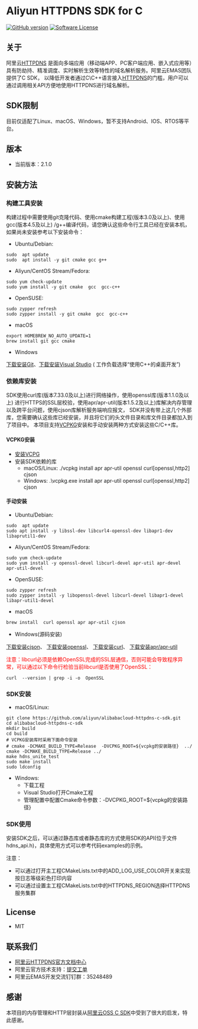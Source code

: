 # Aliyun HTTPDNS SDK for C

[![GitHub version](https://badge.fury.io/gh/aliyun%2Falibabacloud-httpdns-c-sdk.git.svg)](https://badge.fury.io/gh/aliyun%2Falibabacloud-httpdns-c-sdk.git)
[![Software License](https://img.shields.io/badge/license-MIT-brightgreen.svg)](LICENSE)

## 关于

阿里云[HTTPDNS](https://www.aliyun.com/product/httpdns)
是面向多端应用（移动端APP、PC客户端应用、嵌入式应用等）具有防劫持、精准调度、实时解析生效等特性的域名解析服务。阿里云EMAS团队提供了C
SDK，
以降低开发者通过C\C++语言接入[HTTPDNS](https://www.aliyun.com/product/httpdns)的门槛，用户可以通过调用相关API方便地使用HTTPDNS进行域名解析。

## SDK限制

目前仅适配了Linux、macOS、Windows，暂不支持Android、IOS、RTOS等平台。

## 版本

- 当前版本：2.1.0

## 安装方法

### 构建工具安装

构建过程中需要使用git克隆代码、使用cmake构建工程(版本3.0及以上)、使用gcc(版本4.5及以上)
/g++编译代码，请您确认这些命令行工具已经在安装本机，如果尚未安装参考以下安装命令：

- Ubuntu/Debian:

```shell
sudo  apt update
sudo  apt install -y git cmake gcc g++
```

- Aliyun/CentOS Stream/Fedora:

```shell
sudo yum check-update
sudo yum install -y git cmake  gcc  gcc-c++
```

- OpenSUSE:

```shell
sudo zypper refresh
sudo zypper install -y git cmake  gcc  gcc-c++
```

- macOS

```shell
export HOMEBREW_NO_AUTO_UPDATE=1
brew install git gcc cmake
```

- Windows

[下载安装Git](https://git-scm.com/downloads)、[下载安装Visual Studio](https://visualstudio.microsoft.com/zh-hans/vs/) (
工作负载选择“使用C++的桌面开发”)

### 依赖库安装

SDK使用curl库(版本7.33.0及以上)进行网络操作，使用openssl库(版本1.1.0及以上)
进行HTTPS的SSL层校验，使用apr/apr-util(版本1.5.2及以上)库解决内存管理以及跨平台问题，使用cjson库解析服务端响应报文，
SDK并没有带上这几个外部库，您需要确认这些库已经安装，并且将它们的头文件目录和库文件目录都加入到了项目中。
本项目支持[VCPKG](https://github.com/microsoft/vcpkg)安装和手动安装两种方式安装这些C/C++库。

#### VCPKG安装

- [安装VCPG](https://github.com/microsoft/vcpkg)
- 安装SDK依赖的库
    - macOS/Linux: ./vcpkg install apr apr-util openssl curl[openssl,http2]  cjson
    - Windows: .\vcpkg.exe install apr apr-util openssl curl[openssl,http2]  cjson

#### 手动安装

- Ubuntu/Debian:

```shell
sudo  apt update
sudo apt install -y libssl-dev libcurl4-openssl-dev libapr1-dev libaprutil1-dev
```

- Aliyun/CentOS Stream/Fedora:

```shell
sudo yum check-update
sudo yum install -y openssl-devel libcurl-devel apr-util apr-devel apr-util-devel
```

- OpenSUSE:

```shell
sudo zypper refresh
sudo zypper install -y libopenssl-devel libcurl-devel libapr1-devel libapr-util1-devel 
```

- macOS

```shell
brew install  curl openssl apr apr-util cjson
```

- Windows(源码安装)

[下载安装cjson](https://github.com/DaveGamble/cJSON)、
[下载安装openssl](http://slproweb.com/products/Win32OpenSSL.html)、
[下载](http://curl.haxx.se/download.html)[安装curl](http://curl.haxx.se/docs/install.html)、
[下载安装apr/apr-util](https://apr.apache.org/download.cgi)


<span style="color:red;">
注意：libcurl必须是依赖OpenSSL完成的SSL层通信，否则可能会导致程序异常，可以通过以下命令行检验当前libcurl是否使用了OpenSSL：</span>

```shell
curl  --version | grep -i -o  OpenSSL
```

### SDK安装

- macOS/Linux:

```shell
git clone https://github.com/aliyun/alibabacloud-httpdns-c-sdk.git
cd alibabacloud-httpdns-c-sdk
mkdir build
cd build
# VCPKG安装库时采用下面命令安装
# cmake -DCMAKE_BUILD_TYPE=Release  -DVCPKG_ROOT=${vcpkg的安装路径}  ../ 
cmake -DCMAKE_BUILD_TYPE=Release ../ 
make hdns_unite_test
sudo make install
sudo ldconfig
```

- Windows:
    * 下载工程
    * Visual Studio打开Cmake工程
    * 管理配置中配置Cmake命令参数：-DVCPKG_ROOT=${vcpkg的安装路径}

### SDK使用

安装SDK之后，可以通过静态库或者静态库的方式使用SDK的API(位于文件hdns_api.h)，具体使用方式可以参考代码examples的示例。

注意：

- 可以通过打开主工程CMakeLists.txt中的ADD_LOG_USE_COLOR开关来实现按日志等级彩色打印内容
- 可以通过设置主工程CMakeLists.txt中的HTTPDNS_REGION选择HTTPDNS服务集群

## License

- MIT

## 联系我们

- [阿里云HTTPDNS官方文档中心](https://www.aliyun.com/product/httpdns#Docs)
- 阿里云官方技术支持：[提交工单](https://workorder.console.aliyun.com/#/ticket/createIndex)
- 阿里云EMAS开发交流钉钉群：35248489

## 感谢

本项目的内存管理和HTTP层封装从[阿里云OSS C SDK](https://github.com/aliyun/aliyun-oss-c-sdk)中受到了很大的启发，特此感谢。